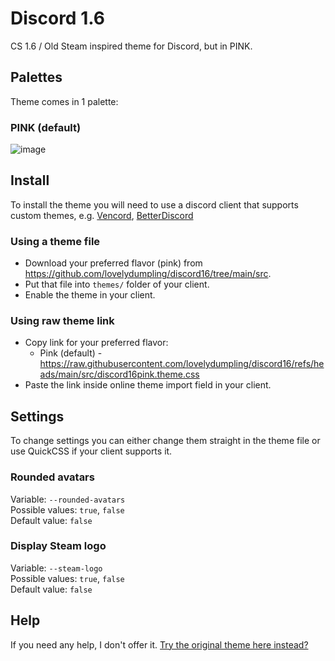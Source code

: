 # Discord 1.6
CS 1.6 / Old Steam inspired theme for Discord, but in PINK.

## Palettes
Theme comes in 1 palette:

### PINK (default)
![image](https://github.com/user-attachments/assets/18964781-fb4f-4a54-84bb-7986a3e3b733)


## Install
To install the theme you will need to use a discord client that supports custom themes, e.g. [Vencord](https://vencord.dev/), [BetterDiscord](https://betterdiscord.app/)
### Using a theme file
- Download your preferred flavor (pink) from https://github.com/lovelydumpling/discord16/tree/main/src.
- Put that file into `themes/` folder of your client.
- Enable the theme in your client.

### Using raw theme link
- Copy link for your preferred flavor:
  - Pink (default) - https://raw.githubusercontent.com/lovelydumpling/discord16/refs/heads/main/src/discord16pink.theme.css
- Paste the link inside online theme import field in your client.

## Settings
To change settings you can either change them straight in the theme file or use QuickCSS if your client supports it.

### Rounded avatars
Variable: `--rounded-avatars`  
Possible values: `true`, `false`  
Default value: `false`

### Display Steam logo
Variable: `--steam-logo`  
Possible values: `true`, `false`  
Default value: `false`

## Help
If you need any help, I don't offer it. [Try the original theme here instead?](https://github.com/dom1torii/discord16)

